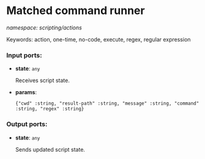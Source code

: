 # Matched command runner

_namespace: scripting/actions_

Keywords: action, one-time, no-code, execute, regex, regular expression

### Input ports:

* __state__: ` any `

    Receives script state.


* __params__: 
    ```
    {"cwd" :string, "result-path" :string, "message" :string, "command" :string, "regex" :string}
    ```

### Output ports:

* __state__: ` any `

    Sends updated script state.

